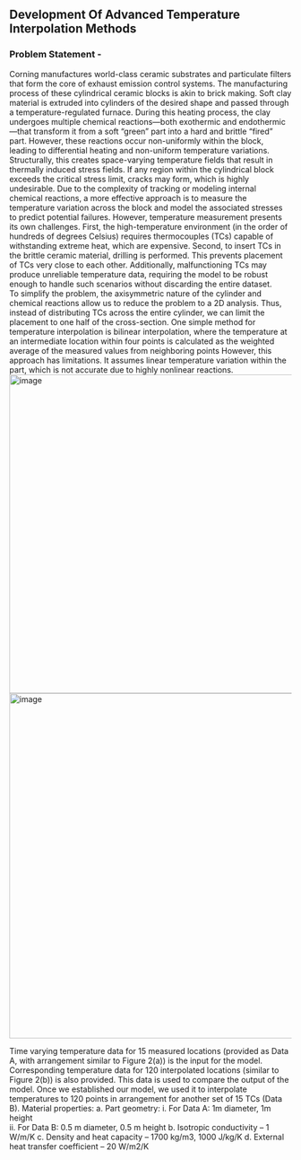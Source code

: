 ## Development Of Advanced Temperature Interpolation Methods

### Problem Statement - 
Corning manufactures world-class ceramic substrates and particulate filters that form the core of exhaust emission control systems. The manufacturing process of these cylindrical ceramic blocks is akin to brick making. Soft clay material is extruded into cylinders of the desired shape and passed through a temperature-regulated furnace. During this heating process, the clay undergoes multiple chemical reactions—both exothermic and endothermic—that transform it from a soft “green” part into a hard and brittle “fired” part. 
However, these reactions occur non-uniformly within the block, leading to differential heating and non-uniform temperature variations. Structurally, this creates space-varying temperature fields that result in thermally induced stress fields. If any region within the cylindrical block exceeds the critical stress limit, cracks may form, which is highly undesirable. 
Due to the complexity of tracking or modeling internal chemical reactions, a more effective approach is to measure the temperature variation across the block and model the associated stresses to predict potential failures. However, temperature measurement presents its own challenges. First, the high-temperature environment (in the order of hundreds of degrees Celsius) requires thermocouples (TCs) capable of withstanding extreme heat, which are expensive. Second, to insert TCs in the brittle ceramic material, drilling is performed. This prevents placement of TCs very close to each other. Additionally, malfunctioning TCs may produce unreliable temperature data, requiring the model to be robust enough to handle such scenarios without discarding the entire dataset.  
To simplify the problem, the axisymmetric nature of the cylinder and chemical reactions allow us to reduce the problem to a 2D analysis. Thus, instead of distributing TCs across the entire cylinder, we can limit the placement to one half of the cross-section.
One simple method for temperature interpolation is bilinear interpolation, where the temperature at an intermediate location within four points is calculated as the weighted average of the measured values from neighboring points However, this approach has limitations. It assumes linear temperature variation within the part, which is not accurate due to highly nonlinear reactions.
<img width="838" height="568" alt="image" src="https://github.com/user-attachments/assets/6f962b27-2ae0-4f38-9fa6-8c3739448beb" />
<img width="1319" height="615" alt="image" src="https://github.com/user-attachments/assets/72c79879-149f-4876-9232-0e05dd3b6447" />

Time varying temperature data for 15 measured locations (provided as Data A, with arrangement similar to Figure 2(a)) is the input for the model. Corresponding temperature data for 120 interpolated locations (similar to Figure 2(b)) is also provided. This data is used to compare the output of the model. Once we established our model, we used it to interpolate temperatures to 120 points in arrangement for another set of 15 TCs (Data B). 
Material properties: 
a. Part geometry: 
i. For Data A: 1m diameter, 1m height  
ii. For Data B: 0.5 m diameter, 0.5 m height 
b. Isotropic conductivity – 1 W/m/K 
c. Density and heat capacity – 1700 kg/m3, 1000 J/kg/K 
d. External heat transfer coefficient – 20 W/m2/K

